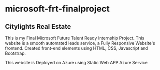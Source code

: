 # microsoft-frt-finalproject
## Citylights Real Estate
This is my Final Microsoft Future Talent Ready Internship Project.
This website is a smooth automated leads service, a Fully Responsive Website's frontend. 
Created front-end elements using HTML, CSS, Javascript and Bootstrap.

This website is Deployed on Azure using Static Web APP Azure Service
